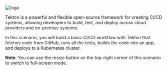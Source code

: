 ![logo](https://raw.githubusercontent.com/tektoncd/website/master/tutorials/katacoda/logo.png)

Tekton is a powerful and flexible open-source framework for creating
CI/CD systems, allowing developers to build, test, and deploy across
cloud providers and on-premise systems.

In this scenario, you will build a basic CI/CD workflow with Tekton that
fetches code from GitHub, runs all the tests, builds the code into an
app, and deploys to a Kubernetes cluster.

**Note**: You can use the resize button on the top-right corner of this
scenario to switch to full-screen mode.
